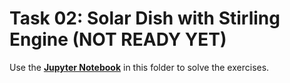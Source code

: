 # Task 02: Solar Dish with Stirling Engine (NOT READY YET)

Use the [**Jupyter Notebook**](Task02_Stirling.ipynb) in this folder to solve the exercises.
